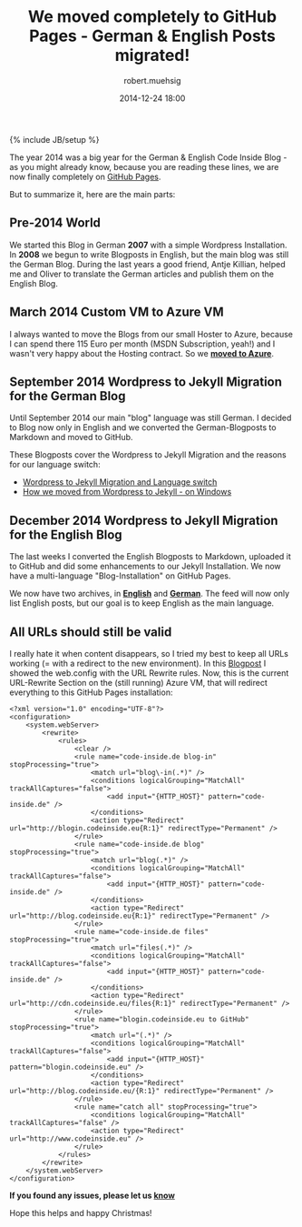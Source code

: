 ﻿---
layout: post
title: "We moved completely to GitHub Pages - German & English Posts migrated!"
description: "After a long time with two different Wordpress installations we are finally on completely on GitHub Pages."
date: 2014-12-24 18:00
author: robert.muehsig
tags: [Wordpress, GitHub Pages, GitHub]
language: en
---
{% include JB/setup %}

The year 2014 was a big year for the German & English Code Inside Blog - as you might already know, because you are reading these lines, we are now finally completely on [GitHub Pages](https://github.com/Code-Inside/Blog/). 

But to summarize it, here are the main parts:

## Pre-2014 World
We started this Blog in German __2007__ with a simple Wordpress Installation. In __2008__ we begun to write Blogposts in English, but the main blog was still the German Blog. During the last years a good friend, Antje Killian, helped me and Oliver to translate the German articles and publish them on the English Blog. 

## March 2014 Custom VM to Azure VM
I always wanted to move the Blogs from our small Hoster to Azure, because I can spend there 115 Euro per month (MSDN Subscription, yeah!) and I wasn't very happy about the Hosting contract. So we __[moved to Azure](http://blog.codeinside.eu/2014/03/05/move-to-windows-azure-vms-word-press-migration-dns-changes/)__.

## September 2014 Wordpress to Jekyll Migration for the German Blog

Until September 2014 our main "blog" language was still German. I decided to Blog now only in English and we converted the German-Blogposts to Markdown and moved to GitHub.

These Blogposts cover the Wordpress to Jekyll Migration and the reasons for our language switch:

* [Wordpress to Jekyll Migration and Language switch](http://blog.codeinside.eu/2014/09/01/WordPress-To-Jekyll-Migration-And-Language-Switch/)
* [How we moved from Wordpress to Jekyll - on Windows](http://blog.codeinside.eu/2014/09/13/How-We-Moved-From-Wordpress-To-Jekyll-On-Windows/)

## December 2014 Wordpress to Jekyll Migration for the English Blog

The last weeks I converted the English Blogposts to Markdown, uploaded it to GitHub and did some enhancements to our Jekyll Installation. We now have a multi-language "Blog-Installation" on GitHub Pages.

We now have two archives, in __[English](http://blog.codeinside.eu/archive/)__ and __[German](http://blog.codeinside.eu/archive-de/)__. The feed will now only list English posts, but our goal is to keep English as the main language.

## All URLs should still be valid

I really hate it when content disappears, so I tried my best to keep all URLs working (= with a redirect to the new environment). In this [Blogpost](http://blog.codeinside.eu/2014/03/05/move-to-windows-azure-vms-word-press-migration-dns-changes/) I showed the web.config with the URL Rewrite rules. 
Now, this is the current URL-Rewrite Section on the (still running) Azure VM, that will redirect everything to this GitHub Pages installation:

    <?xml version="1.0" encoding="UTF-8"?>
    <configuration>
        <system.webServer>
            <rewrite>
                <rules>
                    <clear />
                    <rule name="code-inside.de blog-in" stopProcessing="true">
                        <match url="blog\-in(.*)" />
                        <conditions logicalGrouping="MatchAll" trackAllCaptures="false">
                            <add input="{HTTP_HOST}" pattern="code-inside.de" />
                        </conditions>
                        <action type="Redirect" url="http://blogin.codeinside.eu{R:1}" redirectType="Permanent" />
                    </rule>
                    <rule name="code-inside.de blog" stopProcessing="true">
                        <match url="blog(.*)" />
                        <conditions logicalGrouping="MatchAll" trackAllCaptures="false">
                            <add input="{HTTP_HOST}" pattern="code-inside.de" />
                        </conditions>
                        <action type="Redirect" url="http://blog.codeinside.eu{R:1}" redirectType="Permanent" />
                    </rule>
                    <rule name="code-inside.de files" stopProcessing="true">
                        <match url="files(.*)" />
                        <conditions logicalGrouping="MatchAll" trackAllCaptures="false">
                            <add input="{HTTP_HOST}" pattern="code-inside.de" />
                        </conditions>
                        <action type="Redirect" url="http://cdn.codeinside.eu/files{R:1}" redirectType="Permanent" />
                    </rule>
    				<rule name="blogin.codeinside.eu to GitHub" stopProcessing="true">
    				    <match url="(.*)" />
                        <conditions logicalGrouping="MatchAll" trackAllCaptures="false">
                            <add input="{HTTP_HOST}" pattern="blogin.codeinside.eu" />
                        </conditions>
                        <action type="Redirect" url="http://blog.codeinside.eu/{R:1}" redirectType="Permanent" />
                    </rule>
                    <rule name="catch all" stopProcessing="true">
                        <conditions logicalGrouping="MatchAll" trackAllCaptures="false" />
                        <action type="Redirect" url="http://www.codeinside.eu" />
                    </rule>
                </rules>
            </rewrite>
        </system.webServer>
    </configuration>

__If you found any issues, please let us [know](https://github.com/Code-Inside/Blog/issues)__

Hope this helps and happy Christmas!